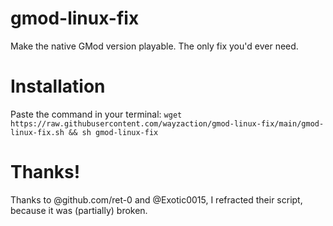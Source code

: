 # gmod-linux-fix
Make the native GMod version playable. The only fix you'd ever need.

# Installation
Paste the command in your terminal:
`wget https://raw.githubusercontent.com/wayzaction/gmod-linux-fix/main/gmod-linux-fix.sh && sh gmod-linux-fix`

# Thanks!
Thanks to @github.com/ret-0 and @Exotic0015, I refracted their script, because it was (partially) broken.

